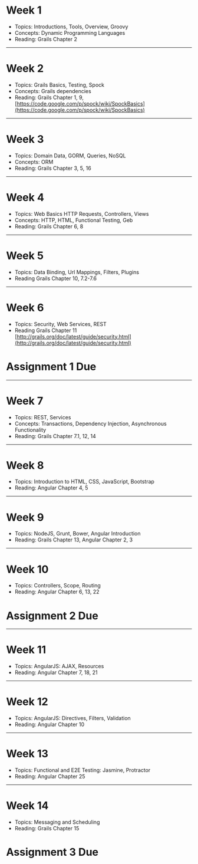 # Week 1
- Topics: Introductions, Tools, Overview, Groovy
- Concepts: Dynamic Programming Languages
- Reading: Grails Chapter 2

---
# Week 2
- Topics: Grails Basics, Testing, Spock
- Concepts: Grails dependencies
- Reading: Grails Chapter 1, 9, [https://code.google.com/p/spock/wiki/SpockBasics](https://code.google.com/p/spock/wiki/SpockBasics)

---

# Week 3
- Topics: Domain Data, GORM, Queries, NoSQL
- Concepts: ORM
- Reading: Grails Chapter 3, 5, 16

---

# Week 4

- Topics: Web Basics HTTP Requests, Controllers, Views
- Concepts: HTTP, HTML, Functional Testing, Geb
- Reading: Grails Chapter 6, 8

---

# Week 5
- Topics: Data Binding, Url Mappings, Filters, Plugins
- Reading Grails Chapter 10, 7.2-7.6

---

# Week 6
- Topics: Security, Web Services, REST
- Reading Grails Chapter 11 [http://grails.org/doc/latest/guide/security.html](http://grails.org/doc/latest/guide/security.html)

# Assignment 1 Due

---

# Week 7

- Topics: REST, Services
- Concepts: Transactions, Dependency Injection, Asynchronous Functionality
- Reading: Grails Chapter 7.1, 12, 14

---

# Week 8

- Topics: Introduction to HTML, CSS, JavaScript, Bootstrap
- Reading: Angular Chapter 4, 5

---

# Week 9

- Topics: NodeJS, Grunt, Bower, Angular Introduction
- Reading: Grails Chapter 13, Angular Chapter 2, 3

---

# Week 10

- Topics: Controllers, Scope, Routing
- Reading: Angular Chapter 6, 13, 22

# Assignment 2 Due

---

# Week 11

- Topics: AngularJS: AJAX, Resources
- Reading: Angular Chapter 7, 18, 21

---

# Week 12

- Topics: AngularJS: Directives, Filters, Validation
- Reading: Angular Chapter 10

---

# Week 13

- Topics: Functional and E2E Testing: Jasmine, Protractor
- Reading: Angular Chapter 25

---

# Week 14

- Topics: Messaging and Scheduling
- Reading: Grails Chapter 15

# Assignment 3 Due
